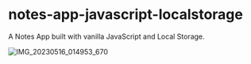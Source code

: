 # notes-app-javascript-localstorage
A Notes App built with vanilla JavaScript and Local Storage.

![IMG_20230516_014953_670](https://github.com/aryabasu17/notes-app/assets/67229020/b98889e4-7e47-4355-977c-74ceb8d1e2d7)

